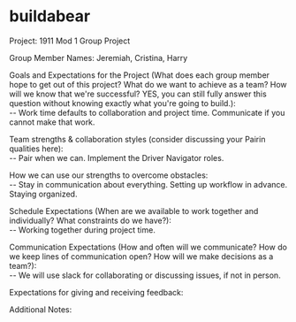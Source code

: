 # buildabear

Project: 1911 Mod 1 Group Project

Group Member Names: Jeremiah, Cristina, Harry

Goals and Expectations for the Project (What does each group member hope to get out of this project? What do we want to achieve as a team? How will we know that we're successful? YES, you can still fully answer this question without knowing exactly what you're going to build.):  
-- Work time defaults to collaboration and project time. Communicate if you cannot make that work.

Team strengths & collaboration styles (consider discussing your Pairin qualities here):  
-- Pair when we can. Implement the Driver Navigator roles.

How we can use our strengths to overcome obstacles:  
-- Stay in communication about everything. Setting up workflow in advance. Staying organized.

Schedule Expectations (When are we available to work together and individually? What constraints do we have?):  
-- Working together during project time.

Communication Expectations (How and often will we communicate? How do we keep lines of communication open? How will we make decisions as a team?):  
-- We will use slack for collaborating or discussing issues, if not in person.

Expectations for giving and receiving feedback:  

Additional Notes:  
